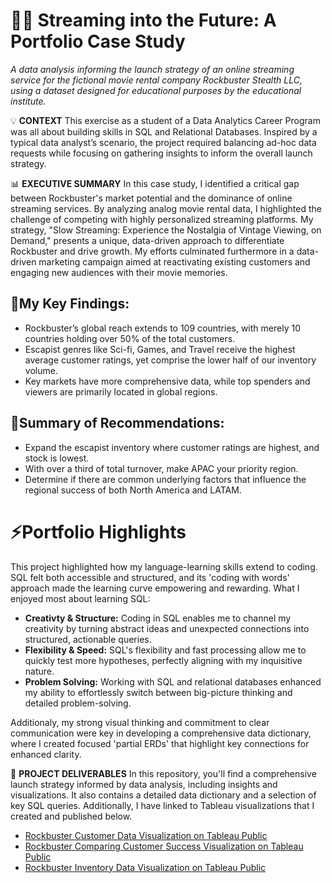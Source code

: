 # 👩‍💻 Streaming into the Future: A Portfolio Case Study
_A data analysis informing the launch strategy of an online streaming service for the fictional movie rental company Rockbuster Stealth LLC, using a dataset designed for educational purposes by the educational institute._

💡 **CONTEXT**
This exercise as a student of a Data Analytics Career Program was all about building skills in SQL and Relational Databases. Inspired by a typical data analyst’s scenario, the project required balancing ad-hoc data requests while focusing on gathering insights to inform the overall launch strategy. 

📊 **EXECUTIVE SUMMARY**
In this case study, I identified a critical gap between Rockbuster's market potential and the dominance of online streaming services. By analyzing analog movie rental data, I highlighted the challenge of competing with highly personalized streaming platforms. My strategy, "Slow Streaming: Experience the Nostalgia of Vintage Viewing, on Demand," presents a unique, data-driven approach to differentiate Rockbuster and drive growth. My efforts culminated furthermore in a data-driven marketing campaign aimed at reactivating existing customers and engaging new audiences with their movie memories.

## 🎯**My Key Findings:**
* Rockbuster’s global reach extends to 109 countries, with merely 10 countries holding over 50% of the total customers.
* Escapist genres like Sci-fi, Games, and Travel receive the highest average customer ratings, yet comprise the lower half of our inventory volume.
* Key markets have more comprehensive data, while top spenders and viewers are primarily located in global regions.

## 🚀**Summary of Recommendations:**
* Expand the escapist inventory where customer ratings are highest, and stock is lowest.
* With over a third of total turnover, make APAC your priority region.
* Determine if there are common underlying factors that influence the regional success of both North America and LATAM.

# ⚡️**Portfolio Highlights**
This project highlighted how my language-learning skills extend to coding. SQL felt both accessible and structured, and its 'coding with words' approach made the learning curve empowering and rewarding. What I enjoyed most about learning SQL:
* **Creativty & Structure:** Coding in SQL enables me to channel my creativity by turning abstract ideas and unexpected connections into structured, actionable queries.
* **Flexibility & Speed:** SQL's flexibility and fast processing allow me to quickly test more hypotheses, perfectly aligning with my inquisitive nature.
* **Problem Solving:** Working with SQL and relational databases enhanced my ability to effortlessly switch between big-picture thinking and detailed problem-solving.

Additionaly, my strong visual thinking and commitment to clear communication were key in developing a comprehensive data dictionary, where I created focused 'partial ERDs' that highlight key connections for enhanced clarity.

🔗 **PROJECT DELIVERABLES**
In this repository, you'll find a comprehensive launch strategy informed by data analysis, including insights and visualizations. It also contains a detailed data dictionary and a selection of key SQL queries. Additionally, I have linked to Tableau visualizations that I created and published below.
* [Rockbuster Customer Data Visualization on Tableau Public](https://public.tableau.com/app/profile/noortje.offreins/viz/Rockbuster_CustomerData/CustomerDataRockbuster?publish=yes "Rockbuster Customer Data Visualization on Tableau Public")
* [Rockbuster Comparing Customer Success Visualization on Tableau Public](https://public.tableau.com/app/profile/noortje.offreins/viz/Rockbuster_ComparingCustomerSuccess/Rockbuster_ComparingCustomerSuccess?publish=yes "Rockbuster Comparing Customer Success Visualization on Tableau Public")
* [Rockbuster Inventory Data Visualization on Tableau Public](https://public.tableau.com/app/profile/noortje.offreins/viz/Rockbuster_InventoryData/GenreInventoryandRating?publish=yes "Rockbuster Inventory Data Visualization on Tableau Public")
